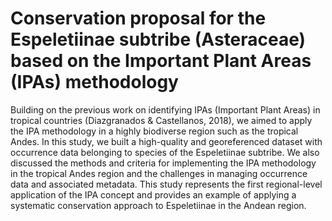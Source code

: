 # Conservation proposal for the Espeletiinae subtribe (Asteraceae) based on the Important Plant Areas (IPAs) methodology
Building on the previous work on identifying IPAs (Important Plant Areas) in tropical countries (Diazgranados & Castellanos, 2018), we aimed to apply the IPA methodology in a highly biodiverse region such as the tropical Andes. In this study, we built a high-quality and georeferenced dataset with occurrence data belonging to species of the Espeletiinae subtribe. We also discussed the methods and criteria for implementing the IPA methodology in the tropical Andes region and the challenges in managing occurrence data and associated metadata. This study represents the first regional-level application of the IPA concept and provides an example of applying a systematic conservation approach to Espeletiinae in the Andean region.
